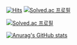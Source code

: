 [![Hits](https://hits.seeyoufarm.com/api/count/incr/badge.svg?url=https%3A%2F%2Fgithub.com%2FJo0Yo0n&count_bg=%2379C83D&title_bg=%23555555&icon=&icon_color=%23E7E7E7&title=hits&edge_flat=false)](https://hits.seeyoufarm.com)
[![Solved.ac
프로필](http://mazassumnida.wtf/api/mini/generate_badge?boj=dlwndbs100)](https://solved.ac/dlwndbs100)

[![Solved.ac
프로필](http://mazassumnida.wtf/api/v2/generate_badge?boj=dlwndbs100)](https://solved.ac/dlwndbs100)

[![Anurag's GitHub stats](https://github-readme-stats.vercel.app/api?username=Jo0Yo0n)](https://github.com/anuraghazra/github-readme-stats)
